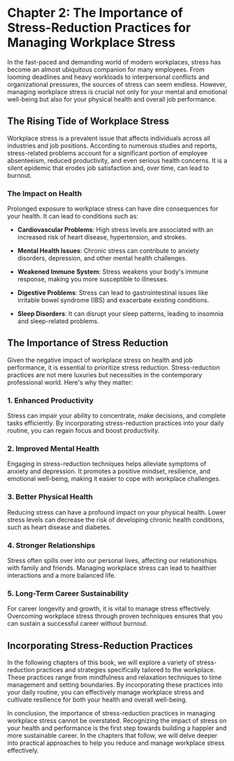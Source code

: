 Chapter 2: The Importance of Stress-Reduction Practices for Managing Workplace Stress
=====================================================================================

In the fast-paced and demanding world of modern workplaces, stress has become an almost ubiquitous companion for many employees. From looming deadlines and heavy workloads to interpersonal conflicts and organizational pressures, the sources of stress can seem endless. However, managing workplace stress is crucial not only for your mental and emotional well-being but also for your physical health and overall job performance.

The Rising Tide of Workplace Stress
-----------------------------------

Workplace stress is a prevalent issue that affects individuals across all industries and job positions. According to numerous studies and reports, stress-related problems account for a significant portion of employee absenteeism, reduced productivity, and even serious health concerns. It is a silent epidemic that erodes job satisfaction and, over time, can lead to burnout.

### The Impact on Health

Prolonged exposure to workplace stress can have dire consequences for your health. It can lead to conditions such as:

* **Cardiovascular Problems**: High stress levels are associated with an increased risk of heart disease, hypertension, and strokes.

* **Mental Health Issues**: Chronic stress can contribute to anxiety disorders, depression, and other mental health challenges.

* **Weakened Immune System**: Stress weakens your body's immune response, making you more susceptible to illnesses.

* **Digestive Problems**: Stress can lead to gastrointestinal issues like irritable bowel syndrome (IBS) and exacerbate existing conditions.

* **Sleep Disorders**: It can disrupt your sleep patterns, leading to insomnia and sleep-related problems.

The Importance of Stress Reduction
----------------------------------

Given the negative impact of workplace stress on health and job performance, it is essential to prioritize stress reduction. Stress-reduction practices are not mere luxuries but necessities in the contemporary professional world. Here's why they matter:

### 1. Enhanced Productivity

Stress can impair your ability to concentrate, make decisions, and complete tasks efficiently. By incorporating stress-reduction practices into your daily routine, you can regain focus and boost productivity.

### 2. Improved Mental Health

Engaging in stress-reduction techniques helps alleviate symptoms of anxiety and depression. It promotes a positive mindset, resilience, and emotional well-being, making it easier to cope with workplace challenges.

### 3. Better Physical Health

Reducing stress can have a profound impact on your physical health. Lower stress levels can decrease the risk of developing chronic health conditions, such as heart disease and diabetes.

### 4. Stronger Relationships

Stress often spills over into our personal lives, affecting our relationships with family and friends. Managing workplace stress can lead to healthier interactions and a more balanced life.

### 5. Long-Term Career Sustainability

For career longevity and growth, it is vital to manage stress effectively. Overcoming workplace stress through proven techniques ensures that you can sustain a successful career without burnout.

Incorporating Stress-Reduction Practices
----------------------------------------

In the following chapters of this book, we will explore a variety of stress-reduction practices and strategies specifically tailored to the workplace. These practices range from mindfulness and relaxation techniques to time management and setting boundaries. By incorporating these practices into your daily routine, you can effectively manage workplace stress and cultivate resilience for both your health and overall well-being.

In conclusion, the importance of stress-reduction practices in managing workplace stress cannot be overstated. Recognizing the impact of stress on your health and performance is the first step towards building a happier and more sustainable career. In the chapters that follow, we will delve deeper into practical approaches to help you reduce and manage workplace stress effectively.
